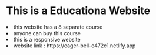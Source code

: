 <h1>This is a Educationa Website</h1> 
 <li>this website has a 8 separate course </li> 
 <li>anyone can buy this course</li>
 <li>this is a responsive website </li>
 
<li> website link : https://eager-bell-e472c1.netlify.app</li>
